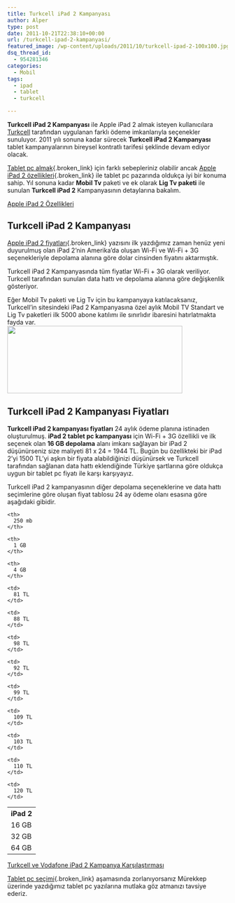 ```yaml
---
title: Turkcell iPad 2 Kampanyası
author: Alper
type: post
date: 2011-10-21T22:38:10+00:00
url: /turkcell-ipad-2-kampanyasi/
featured_image: /wp-content/uploads/2011/10/turkcell-ipad-2-100x100.jpg
dsq_thread_id:
  - 954281346
categories:
  - Mobil
tags:
  - ipad
  - tablet
  - turkcell

---
```

**Turkcell iPad 2 Kampanyası** ile Apple iPad 2 almak isteyen kullanıcılara [Turkcell][1] tarafından uygulanan farklı ödeme imkanlarıyla seçenekler sunuluyor. 2011 yılı sonuna kadar sürecek **Turkcell iPad 2 Kampanyası** tablet kampanyalarının bireysel kontratlı tarifesi şeklinde devam ediyor olacak.

[Tablet pc almak][2]{.broken_link} için farklı sebepleriniz olabilir ancak [Apple iPad 2 özellikleri][3]{.broken_link} ile tablet pc pazarında oldukça iyi bir konuma sahip. Yıl sonuna kadar **Mobil Tv** paketi ve ek olarak **Lig Tv paketi** ile sunulan **Turkcell iPad 2** Kampanyasının detaylarına bakalım.

<p class="mavinfo">
  <a title="Apple iPad 2 Özellikleri" href="https://www.murekkep.org/apple-ipad-2-ozellikleri-5112" target="_blank" class="broken_link">Apple iPad 2 Özellikleri</a>
</p>

## Turkcell iPad 2 Kampanyası

[Apple iPad 2 fiyatları][4]{.broken_link} yazısını ilk yazdığımız zaman henüz yeni duyurulmuş olan iPad 2&#8217;nin Amerika&#8217;da oluşan Wi-Fi ve Wi-Fi + 3G seçenekleriyle depolama alanına göre dolar cinsinden fiyatını aktarmıştık.

Turkcell iPad 2 Kampanyasında tüm fiyatlar Wi-Fi + 3G olarak veriliyor. Turkcell tarafından sunulan data hattı ve depolama alanına göre değişkenlik gösteriyor.

Eğer Mobil Tv paketi ve Lig Tv için bu kampanyaya katılacaksanız, Turkcell&#8217;in sitesindeki iPad 2 Kampanyasına özel aylık Mobil TV Standart ve Lig Tv paketleri ilk 5000 abone katılımı ile sınırlıdır ibaresini hatırlatmakta fayda var.  
<img class="alignnone size-full wp-image-6897" title="Turkcell iPad 2 Kampanyası" src="https://www.murekkep.org/wp-content/uploads/2011/10/turkcell-ipad-2.jpg" alt="" width="400" height="154" srcset="https://www.murekkep.org/wp-content/uploads/2011/10/turkcell-ipad-2.jpg 400w, https://www.murekkep.org/wp-content/uploads/2011/10/turkcell-ipad-2-300x115.jpg 300w" sizes="(max-width: 400px) 100vw, 400px" /> 

## Turkcell iPad 2 Kampanyası Fiyatları

**Turkcell iPad 2 kampanyası fiyatları** 24 aylık ödeme planına istinaden oluşturulmuş. **iPad 2 tablet pc kampanyası** için Wi-Fi + 3G özellikli ve ilk seçenek olan **16 GB depolama** alanı imkanı sağlayan bir iPad 2 düşünürseniz size maliyeti 81 x 24 = 1944 TL. Bugün bu özellikteki bir iPad 2&#8217;yi 1500 TL&#8217;yi aşkın bir fiyata alabildiğinizi düşünürsek ve Turkcell tarafından sağlanan data hattı eklendiğinde Türkiye şartlarına göre oldukça uygun bir tablet pc fiyatı ile karşı karşıyayız.

Turkcell iPad 2 kampanyasının diğer depolama seçeneklerine ve data hattı seçimlerine göre oluşan fiyat tablosu 24 ay ödeme olanı esasına göre aşağıdaki gibidir.

<table  class=" table table-hover" >
  <tr>
    <th>
      iPad 2
    </th>
    
    <th>
      250 mb
    </th>
    
    <th>
      1 GB
    </th>
    
    <th>
      4 GB
    </th>
  </tr>
  
  <tr>
    <td>
      16 GB
    </td>
    
    <td>
      81 TL
    </td>
    
    <td>
      88 TL
    </td>
    
    <td>
      98 TL
    </td>
  </tr>
  
  <tr>
    <td>
      32 GB
    </td>
    
    <td>
      92 TL
    </td>
    
    <td>
      99 TL
    </td>
    
    <td>
      109 TL
    </td>
  </tr>
  
  <tr>
    <td>
      64 GB
    </td>
    
    <td>
      103 TL
    </td>
    
    <td>
      110 TL
    </td>
    
    <td>
      120 TL
    </td>
  </tr>
</table>

<p class="sarinfo">
  <a title="Turkcell ve Vodafone iPad 2 Kampanya Karşılaştırması" href="https://www.murekkep.org/turkcell-ve-vodafone-ipad-2-kampanya-karsilastirmasi-6947" target="_blank" class="broken_link">Turkcell ve Vodafone iPad 2 Kampanya Karşılaştırması</a>
</p>

[Tablet pc seçimi][5]{.broken_link} aşamasında zorlanıyorsanız Mürekkep üzerinde yazdığımız tablet pc yazılarına mutlaka göz atmanızı tavsiye ederiz.

 [1]: https://www.murekkep.org/etiket/turkcell "Turkcell"
 [2]: https://www.murekkep.org/tablet-pc-almak-icin-5-neden-5897 "Tablet pc almak"
 [3]: https://www.murekkep.org/apple-ipad-2-ozellikleri-5112 "Apple iPad 2 özellikleri"
 [4]: https://www.murekkep.org/apple-ipad-2-fiyatlari-5923 "Apple iPad 2 fiyatları"
 [5]: https://www.murekkep.org/tablet-pc-fiyatlari-ve-tablet-pc-secimi-5950 "Tablet Pc Seçimi"